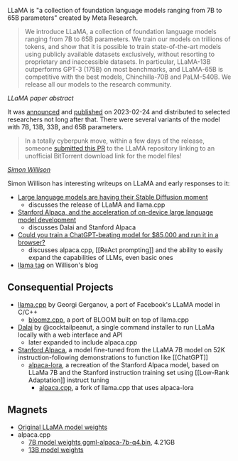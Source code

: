 LLaMA is "a collection of foundation language models ranging from 7B to 65B parameters" created by Meta Research. 

> We introduce LLaMA, a collection of foundation language models ranging from 7B to 65B parameters. We train our models on trillions of tokens, and show that it is possible to train state-of-the-art models using publicly available datasets exclusively, without resorting to proprietary and inaccessible datasets. In particular, LLaMA-13B outperforms GPT-3 (175B) on most benchmarks, and LLaMA-65B is competitive with the best models, Chinchilla-70B and PaLM-540B. We release all our models to the research community.

<cite>LLaMA paper abstract</cite>

It was [announced](https://ai.facebook.com/blog/large-language-model-llama-meta-ai/) and [published](https://research.facebook.com/publications/llama-open-and-efficient-foundation-language-models/) on 2023-02-24 and distributed to selected researchers not long after that.  There were several variants of the model with 7B, 13B, 33B, and 65B parameters.

> In a totally cyberpunk move, within a few days of the release, someone [submitted this PR](https://github.com/facebookresearch/llama/pull/73) to the LLaMA repository linking to an unofficial BitTorrent download link for the model files!

[<cite>Simon Willison</cite>](https://simonwillison.net/2023/Mar/11/llama/)

Simon Willison has interesting writeups on LLaMA and early responses to it:

- [Large language models are having their Stable Diffusion moment](https://simonwillison.net/2023/Mar/11/llama/)
	- discusses the release of LLaMA and llama.cpp
- [Stanford Alpaca, and the acceleration of on-device large language model development](https://simonwillison.net/2023/Mar/13/alpaca/)
	- discusses Dalai and Stanford Alpaca
- [Could you train a ChatGPT-beating model for $85,000 and run it in a browser?](https://simonwillison.net/2023/Mar/17/beat-chatgpt-in-a-browser/)
	- discusses alpaca.cpp, [[ReAct prompting]] and the ability to easily expand the capabilities of LLMs, even basic ones
- [llama tag](https://simonwillison.net/tags/llama/) on Willison's blog

## Consequential Projects

- [llama.cpp](https://github.com/ggerganov/llama.cpp) by Georgi Gerganov, a port of Facebook's LLaMA model in C/C++
	- [bloomz.cpp](https://github.com/NouamaneTazi/bloomz.cpp), a port of BLOOM built on top of llama.cpp
- [Dalai](https://github.com/cocktailpeanut/dalai) by @cocktailpeanut, a single command installer to run LLaMa locally with a web interface and API
	- later expanded to include alpaca.cpp
- [Stanford Alpaca](https://crfm.stanford.edu/2023/03/13/alpaca.html), a model fine-tuned from the LLaMA 7B model on 52K instruction-following demonstrations to function like [[ChatGPT]]
	- [alpaca-lora](https://github.com/tloen/alpaca-lora), a recreation of the Stanford Alpaca model, based on LLaMa 7B and the Stanford instruction training set using [[Low-Rank Adaptation]] instruct tuning
		- [alpaca.cpp](https://github.com/antimatter15/alpaca.cpp), a fork of llama.cpp that uses alpaca-lora


## Magnets

- [Original LLaMA model weights](magnet:?xt=urn:btih:ZXXDAUWYLRUXXBHUYEMS6Q5CE5WA3LVA&dn=LLaMA)
- alpaca.cpp 
	- [7B model weights ggml-alpaca-7b-q4.bin](magnet:?xt=urn:btih:5aaceaec63b03e51a98f04fd5c42320b2a033010&dn=ggml-alpaca-7b-q4.bin&tr=udp%3A%2F%2Ftracker.opentrackr.org%3A1337%2Fannounce&tr=udp%3A%2F%2Fopentracker.i2p.rocks%3A6969%2Fannounce), 4.21GB
	- [13B model weights](magnet:?xt=urn:btih:f3cf71b172129d6b5abccab393bc32253fac8159&dn=ggml-alpaca-13b-q4.bin&tr=udp%3A%2F%http://2Ftracker.opentrackr.org%3A1337%2Fannounce&tr=udp%3A%2F%https://t.co/zenhelfwRd%3A6969%2Fannounce&tr=https%3A%2F%https://t.co/zenhelfwRd%3A443%2Fannounce&tr=udp%3A%2F%https://t.co/RRAn1X65wE%3A6969%2Fannounce&tr=udp%3A%2F%https://t.co/uTXBeTLUMa%3A2810%2Fannounce)